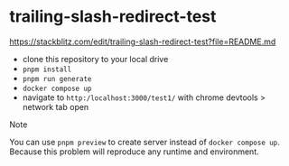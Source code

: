 # trailing-slash-redirect-test

https://stackblitz.com/edit/trailing-slash-redirect-test?file=README.md

- clone this repository to your local drive
- `pnpm install`
- `pnpm run generate`
- `docker compose up`
- navigate to `http:/localhost:3000/test1/` with chrome devtools > network tab open

> [!NOTE]
> You can use `pnpm preview` to create server instead of `docker compose up`.
> Because this problem will reproduce any runtime and environment.
